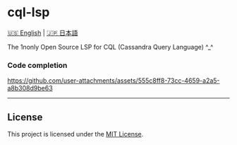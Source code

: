 # cql-lsp

[🇺🇸 English](README.md) | [🇯🇵 日本語](README_jap.md)

The 1nonly Open Source LSP for CQL (Cassandra Query Language) ^_^

### Code completion

https://github.com/user-attachments/assets/555c8ff8-73cc-4659-a2a5-a8b308d9be63

---------------------------------------------------------

## License

This project is licensed under the [MIT License](LICENSE).
